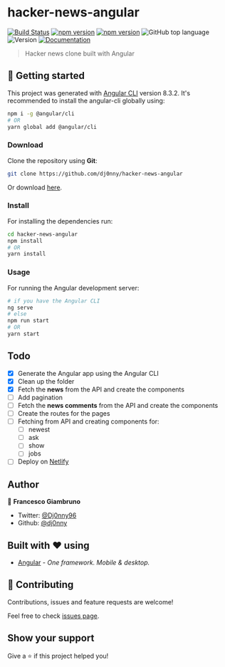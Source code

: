 # hacker-news-angular

[![Build Status](https://travis-ci.org/dj0nny/hacker-news-angular.svg?branch=develop)](https://travis-ci.org/dj0nny/hacker-news-angular)
[![npm version](https://badge.fury.io/js/%40angular%2Fcore.svg)](https://badge.fury.io/js/%40angular%2Fcore)
[![npm version](https://badge.fury.io/js/typescript.svg)](https://badge.fury.io/js/typescript)
![GitHub top language](https://img.shields.io/github/languages/top/dj0nny/hacker-news-angular)
![Version](https://img.shields.io/badge/version-1.0.0-blue.svg?cacheSeconds=2592000)
[![Documentation](https://img.shields.io/badge/documentation-yes-brightgreen.svg)](https://github.com/dj0nny/hacker-news-angular#readme)

> Hacker news clone built with Angular

## 🚀 Getting started

This project was generated with [Angular CLI](https://github.com/angular/angular-cli) version 8.3.2. It's recommended to install the angular-cli globally using:

```bash
npm i -g @angular/cli
# OR
yarn global add @angular/cli
```

### Download

Clone the repository using **Git**:
```bash
git clone https://github.com/dj0nny/hacker-news-angular
```
Or download [here](https://github.com/dj0nny/hacker-news-angular/archive/develop.zip).

### Install

For installing the dependencies run:

```sh
cd hacker-news-angular
npm install
# OR
yarn install
```

### Usage

For running the Angular development server:

```sh
# if you have the Angular CLI
ng serve
# else 
npm run start
# OR
yarn start
```

## Todo

- [x] Generate the Angular app using the Angular CLI
- [x] Clean up the folder
- [x] Fetch the **news** from the API and create the components
- [ ] Add pagination
- [ ] Fetch the **news comments** from the API and create the components
- [ ] Create the routes for the pages
- [ ] Fetching from API and creating components for:
  - [ ] newest
  - [ ] ask
  - [ ] show
  - [ ] jobs
- [ ] Deploy on [Netlify](https://netlify.com)

## Author

👤 **Francesco Giambruno**

* Twitter: [@Dj0nny96](https://twitter.com/Dj0nny96)
* Github: [@dj0nny](https://github.com/dj0nny)

## Built with :heart: using
* [Angular](https://angular.io/) - _One framework.
Mobile & desktop._

## 🤝 Contributing

Contributions, issues and feature requests are welcome!

Feel free to check [issues page](https://github.com/dj0nny/hacker-news-angular/issues).

## Show your support

Give a ⭐️ if this project helped you!